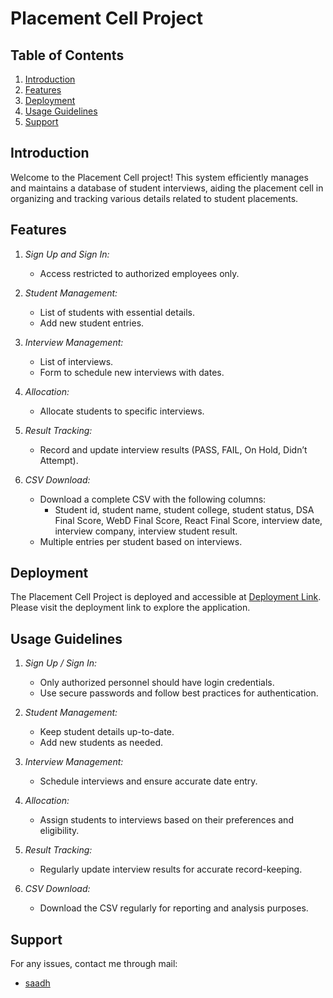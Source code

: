 #  Placement Cell Project

## Table of Contents
1. [Introduction](#introduction)
2. [Features](#features)
3. [Deployment](#deployment)
4. [Usage Guidelines](#usage-guidelines)
5. [Support](#support)

## Introduction

Welcome to the Placement Cell project! This system efficiently manages and maintains a database of student interviews, aiding the placement cell in organizing and tracking various details related to student placements.

## Features

1. *Sign Up and Sign In:*
   - Access restricted to authorized employees only.

2. *Student Management:*
   - List of students with essential details.
   - Add new student entries.

3. *Interview Management:*
   - List of interviews.
   - Form to schedule new interviews with dates.

4. *Allocation:*
   - Allocate students to specific interviews.

5. *Result Tracking:*
   - Record and update interview results (PASS, FAIL, On Hold, Didn’t Attempt).

6. *CSV Download:*
   - Download a complete CSV with the following columns:
     - Student id, student name, student college, student status, DSA Final Score, WebD Final Score, React Final Score, interview date, interview company, interview student result.
   - Multiple entries per student based on interviews.

## Deployment

The Placement Cell Project is deployed and accessible at [Deployment Link](https://placement-cn-cell.onrender.com). Please visit the deployment link to explore the application.

## Usage Guidelines

1. *Sign Up / Sign In:*
   - Only authorized personnel should have login credentials.
   - Use secure passwords and follow best practices for authentication.

2. *Student Management:*
   - Keep student details up-to-date.
   - Add new students as needed.

3. *Interview Management:*
   - Schedule interviews and ensure accurate date entry.

4. *Allocation:*
   - Assign students to interviews based on their preferences and eligibility.

5. *Result Tracking:*
   - Regularly update interview results for accurate record-keeping.

6. *CSV Download:*
   - Download the CSV regularly for reporting and analysis purposes.

## Support

For any issues, contact me through mail:

- [saadh](mailto:saadhsyed1@gmail.com)